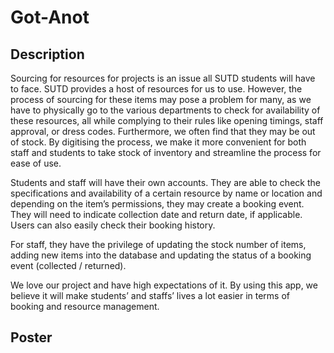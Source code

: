 # Got-Anot
## Description
Sourcing for resources for projects is an issue all SUTD students will have to face. SUTD provides a host of resources for us to use. However, the process of sourcing for these items may pose a problem for many, as we have to physically go to the various departments to check for availability of these resources, all while complying to their rules like opening timings, staff approval, or dress codes. Furthermore, we often find that they may be out of stock. By digitising the process, we make it more convenient for both staff and students to take stock of inventory and streamline the process for ease of use.

Students and staff will have their own accounts. They are able to check the specifications and availability of a certain resource by name or location and depending on the item’s permissions, they may create a booking event. They will need to indicate collection date and return date, if applicable. Users can also easily check their booking history.

For staff, they have the privilege of updating the stock number of items, adding new items into the database and updating the status of a booking event (collected / returned).

We love our project and have high expectations of it. By using this app, we believe it will make students’ and staffs’ lives a lot easier in terms of booking and resource management.

## Poster
